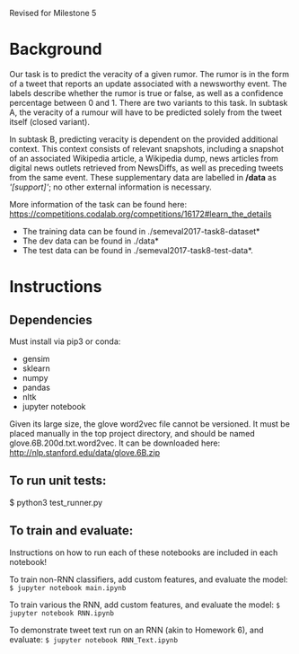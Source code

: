 Revised for Milestone 5


Background
==========
Our task is to predict the veracity of a given rumor. The rumor is in the form of a tweet that reports an update associated with a newsworthy event. The labels describe whether the rumor is true or false, as well as a confidence percentage between 0 and 1. There are two variants to this task. In subtask A, the veracity of a rumour will have to be predicted solely from the tweet itself (closed variant).


In subtask B, predicting veracity is dependent on the provided additional context. This context consists of relevant snapshots, including a snapshot of an associated Wikipedia article, a Wikipedia dump, news articles from digital news outlets retrieved from NewsDiffs, as well as preceding tweets from the same event. These supplementary data are labelled in **/data** as *'[support]'*; no other external information is necessary.

More information of the task can be found here: https://competitions.codalab.org/competitions/16172#learn_the_details


- The training data can be found in ./semeval2017-task8-dataset*
- The dev data can be found in ./data*
- The test data can be found in ./semeval2017-task8-test-data*.



Instructions
============


Dependencies
------------

Must install via pip3 or conda:
- gensim
- sklearn
- numpy
- pandas
- nltk
- jupyter notebook

Given its large size, the glove word2vec file cannot be versioned. It must be placed manually in the top project directory, and should be named glove.6B.200d.txt.word2vec. It can be downloaded here: http://nlp.stanford.edu/data/glove.6B.zip


To run unit tests:
------------------

$ python3 test_runner.py


To train and evaluate:
----------------------

Instructions on how to run each of these notebooks are included in each notebook!

To train non-RNN classifiers, add custom features, and evaluate the model:
    `$ jupyter notebook main.ipynb`

To train various the RNN, add custom features, and evaluate the model:
    `$ jupyter notebook RNN.ipynb`

To demonstrate tweet text run on an RNN (akin to Homework 6), and evaluate:
	`$ jupyter notebook RNN_Text.ipynb`



